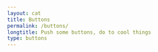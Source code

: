 ```yaml
---
layout: cat
title: Buttons
permalink: /buttons/
longtitle: Push some buttons, do to cool things
type: buttons
---
```

